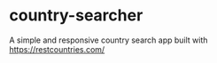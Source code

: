 # country-searcher
A simple and responsive country search app built with https://restcountries.com/
